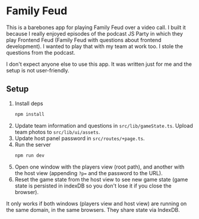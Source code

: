 # Family Feud

This is a barebones app for playing Family Feud over a video call.
I built it because I really enjoyed episodes of the podcast JS Party in which they play Frontend Feud (Family Feud with questions about frontend development).
I wanted to play that with my team at work too. I stole the questions from the podcast.

I don't expect anyone else to use this app. It was written just for me and the setup is not user-friendly.

## Setup
    
1. Install deps
    ```bash
    npm install
    ```
2. Update team information and questions in `src/lib/gameState.ts`. Upload team photos to `src/lib/ui/assets`.
3. Update host panel password in `src/routes/+page.ts`.
4. Run the server
    ```bash
    npm run dev
    ```
5. Open one window with the players view (root path), and another with the host view (appending `?p=` and the password to the URL).
6. Reset the game state from the host view to see new game state (game state is persisted in indexDB so you don't lose it if you close the browser).

It only works if both windows (players view and host view) are running on the same domain, in the same browsers. They share state via IndexDB.
